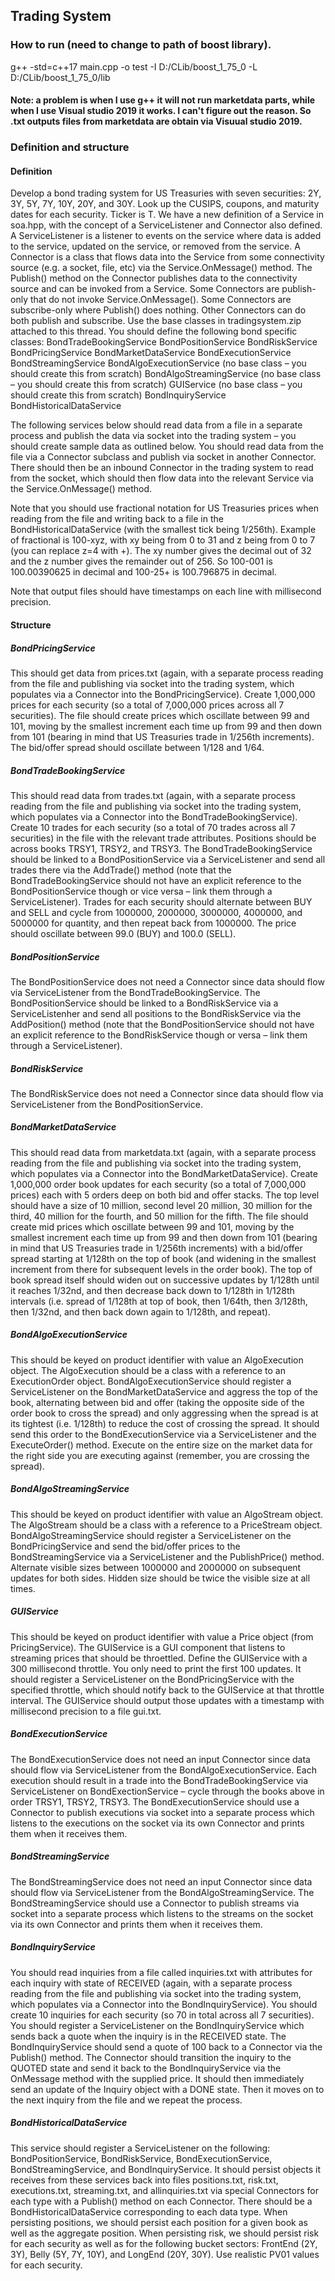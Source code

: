 ## Trading System

### How to run (need to change to path of boost library).
g++ -std=c++17 main.cpp -o test -I D:/CLib/boost_1_75_0 -L D:/CLib/boost_1_75_0/lib

#### Note: a problem is when I use g++ it will not run marketdata parts, while when I use Visual studio 2019 it works. I can't figure out the reason. So .txt outputs files from marketdata are obtain via Visuual studio 2019.

### Definition and structure
#### Definition
Develop a bond trading system for US Treasuries with seven securities: 2Y, 3Y, 5Y, 7Y, 10Y, 20Y, and 30Y. Look up the CUSIPS, coupons, and maturity dates for each security. Ticker is T.
We have a new definition of a Service in soa.hpp, with the concept of a ServiceListener and Connector also defined. A ServiceListener is a listener to events on the service where data is added to the service, updated on the service, or removed from the service. A Connector is a class that flows data into the Service from some connectivity source (e.g. a socket, file, etc) via the Service.OnMessage() method. The Publish() method on the Connector publishes data to the connectivity source and can be invoked from a Service. Some Connectors are publish-only that do not invoke Service.OnMessage(). Some Connectors are subscribe-only where Publish() does nothing. Other Connectors can do both publish and subscribe.
Use the base classes in tradingsystem.zip attached to this thread. You should define the following bond specific classes:
BondTradeBookingService
BondPositionService
BondRiskService
BondPricingService
BondMarketDataService
BondExecutionService
BondStreamingService
BondAlgoExecutionService (no base class – you should create this from scratch)
BondAlgoStreamingService (no base class – you should create this from scratch)
GUIService (no base class – you should create this from scratch)
BondInquiryService
BondHistoricalDataService

The following services below should read data from a file in a separate process and publish the data via socket into the trading system – you should create sample data as outlined below. You should read data from the file via a Connector subclass and publish via socket in another Connector. There should then be an inbound Connector in the trading system to read from the socket, which should then flow data into the relevant Service via the Service.OnMessage() method.

Note that you should use fractional notation for US Treasuries prices when reading from the file and writing back to a file in the BondHistoricalDataService (with the smallest tick being 1/256th). Example of fractional is 100-xyz, with xy being from 0 to 31 and z being from 0 to 7 (you can replace z=4 with +). The xy number gives the decimal out of 32 and the z number gives the remainder out of 256. So 100-001 is 100.00390625 in decimal and 100-25+ is 100.796875 in decimal.

Note that output files should have timestamps on each line with millisecond precision.

#### Structure
##### BondPricingService
This should get data from prices.txt (again, with a separate process reading from the file and publishing via socket into the trading system, which populates via a Connector into the BondPricingService). Create 1,000,000 prices for each security (so a total of 7,000,000 prices across all 7 securities). The file should create prices which oscillate between 99 and 101, moving by the smallest increment each time up from 99 and then down from 101 (bearing in mind that US Treasuries trade in 1/256th increments). The bid/offer spread should oscillate between 1/128 and 1/64.

##### BondTradeBookingService
This should read data from trades.txt (again, with a separate process reading from the file and publishing via socket into the trading system, which populates via a Connector into the BondTradeBookingService). Create 10 trades for each security (so a total of 70 trades across all 7 securities) in the file with the relevant trade attributes. Positions should be across books TRSY1, TRSY2, and TRSY3. The BondTradeBookingService should be linked to a BondPositionService via a ServiceListener and send all trades there via the AddTrade() method (note that the BondTradeBookingService should not have an explicit reference to the BondPositionService though or vice versa – link them through a ServiceListener). Trades for each security should alternate between BUY and SELL and cycle from 1000000, 2000000, 3000000, 4000000, and 5000000 for quantity, and then repeat back from 1000000. The price should oscillate between 99.0 (BUY) and 100.0 (SELL).

##### BondPositionService
The BondPositionService does not need a Connector since data should flow via ServiceListener from the BondTradeBookingService. The BondPositionService should be linked to a BondRiskService via a ServiceListenher and send all positions to the BondRiskService via the AddPosition() method (note that the BondPositionService should not have an explicit reference to the BondRiskService though or versa – link them through a ServiceListener).

##### BondRiskService
The BondRiskService does not need a Connector since data should flow via ServiceListener from the BondPositionService.

##### BondMarketDataService
This should read data from marketdata.txt (again, with a separate process reading from the file and publishing via socket into the trading system, which populates via a Connector into the BondMarketDataService). Create 1,000,000 order book updates for each security (so a total of 7,000,000 prices) each with 5 orders deep on both bid and offer stacks. The top level should have a size of 10 million, second level 20 million, 30 million for the third, 40 million for the fourth, and 50 million for the fifth. The file should create mid prices which oscillate between 99 and 101, moving by the smallest increment each time up from 99 and then down from 101 (bearing in mind that US Treasuries trade in 1/256th increments) with a bid/offer spread starting at 1/128th on the top of book (and widening in the smallest increment from there for subsequent levels in the order book). The top of book spread itself should widen out on successive updates by 1/128th until it reaches 1/32nd, and then decrease back down to 1/128th in 1/128th intervals (i.e. spread of 1/128th at top of book, then 1/64th, then 3/128th, then 1/32nd, and then back down again to 1/128th, and repeat).

##### BondAlgoExecutionService
This should be keyed on product identifier with value an AlgoExecution object. The AlgoExecution should be a class with a reference to an ExecutionOrder object. BondAlgoExecutionService
should register a ServiceListener on the BondMarketDataService and aggress the top of the book, alternating between bid and offer (taking the opposite side of the order book to cross the spread) and only aggressing when the spread is at its tightest (i.e. 1/128th) to reduce the cost of crossing the spread. It should send this order to the BondExecutionService via a ServiceListener and the ExecuteOrder() method. Execute on the entire size on the market data for the right side you are executing against (remember, you are crossing the spread).

##### BondAlgoStreamingService
This should be keyed on product identifier with value an AlgoStream object. The AlgoStream should be a class with a reference to a PriceStream object. BondAlgoStreamingService
should register a ServiceListener on the BondPricingService and send the bid/offer prices to the BondStreamingService via a ServiceListener and the PublishPrice() method. Alternate visible sizes between 1000000 and 2000000 on subsequent updates for both sides. Hidden size should be twice the visible size at all times.

##### GUIService
This should be keyed on product identifier with value a Price object (from PricingService). The GUIService is a GUI component that listens to streaming prices that should be throettled. Define the GUIService with a 300 millisecond throttle. You only need to print the first 100 updates. It should register a ServiceListener on the BondPricingService with the specified throttle, which should notify back to the GUIService at that throttle interval. The GUIService should output those updates with a timestamp with millisecond precision to a file gui.txt.

##### BondExecutionService
The BondExecutionService does not need an input Connector since data should flow via ServiceListener from the BondAlgoExecutionService. Each execution should result in a trade into the BondTradeBookingService via ServiceListener on BondExectionService – cycle through the books above in order TRSY1, TRSY2, TRSY3. The BondExecutionService should use a Connector to publish executions via socket into a separate process which listens to the executions on the socket via its own Connector and prints them when it receives them.

##### BondStreamingService
The BondStreamingService does not need an input Connector since data should flow via ServiceListener from the BondAlgoStreamingService. The BondStreamingService should use a Connector to publish streams via socket into a separate process which listens to the streams on the socket via its own Connector and prints them when it receives them.

##### BondInquiryService
You should read inquiries from a file called inquiries.txt with attributes for each inquiry with state of RECEIVED (again, with a separate process reading from the file and publishing via socket into the trading system, which populates via a Connector into the BondInquiryService). You should create 10 inquiries for each security (so 70 in total across all 7 securities). You should register a ServiceListener on the BondInquiryService which sends back a quote when the inquiry is in the RECEIVED state. The BondInquiryService should send a quote of 100 back to a Connector via the Publish() method. The Connector should transition the inquiry to the QUOTED state and send it back to the BondInquiryService via the OnMessage method with the supplied price. It should then immediately send an update of the Inquiry object with a DONE state. Then it moves on to the next inquiry from the file and we repeat the process.

##### BondHistoricalDataService
This service should register a ServiceListener on the following: BondPositionService, BondRiskService, BondExecutionService, BondStreamingService, and BondInquiryService. It should persist objects it receives from these services back into files positions.txt, risk.txt, executions.txt, streaming.txt, and allinquiries.txt via special Connectors for each type with a Publish() method on each Connector. There should be a BondHistoricalDataService corresponding to each data type. When persisting positions, we should persist each position for a given book as well as the aggregate position. When persisting risk, we should persist risk for each security as well as for the following bucket sectors: FrontEnd (2Y, 3Y), Belly (5Y, 7Y, 10Y), and LongEnd (20Y, 30Y). Use realistic PV01 values for each security.
